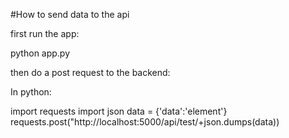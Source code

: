 #How to send data to the api

first run the app:

python app.py

then do a post request to the backend:

In python:

import requests
import json
data = {'data':'element'}
requests.post("http://localhost:5000/api/test/+json.dumps(data))



